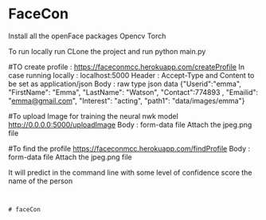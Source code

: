 # FaceCon
Install all the openFace packages
Opencv
Torch


To run locally run
CLone the project and run python main.py


#TO create profile :
https://faceconmcc.herokuapp.com/createProfile
In case running locally : localhost:5000
Header : Accept-Type and Content to be set as application/json
Body   : raw type
       json data {"Userid":"emma", "FirstName": "Emma", "LastName": "Watson", "Contact":774893 , 
    "Emailid": "emma@gmail.com", "Interest": "acting", "path1": "data/images/emma"} 

#To upload Image for training the neural nwk model
http://0.0.0.0:5000/uploadImage
Body : form-data file  Attach the jpeg.png file


#To find the profile 
https://faceconmcc.herokuapp.com/findProfile
Body : form-data file  Attach the jpeg.png file

It will predict in the command line with some level of confidence score the name of the person 
```


# faceCon
